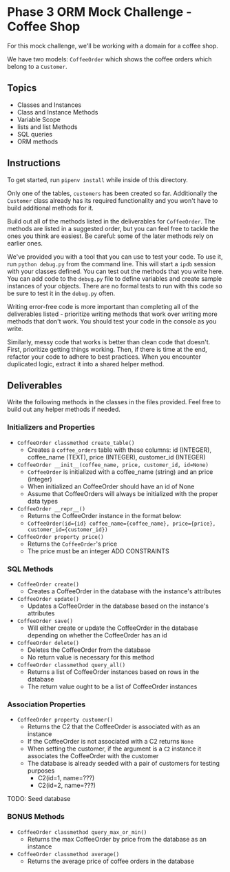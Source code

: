 # Phase 3 ORM Mock Challenge - Coffee Shop

For this mock challenge, we'll be working with a domain for a coffee shop.

We have two models: `CoffeeOrder` which shows the coffee orders which belong to a `Customer`.

## Topics

- Classes and Instances
- Class and Instance Methods
- Variable Scope
- lists and list Methods
- SQL queries
- ORM methods

## Instructions

To get started, run `pipenv install` while inside of this directory.

Only one of the tables, `customers` has been created so far. Additionally the `Customer`
class already has its required functionality and you won't have to build
additional methods for it.

Build out all of the methods listed in the deliverables for `CoffeeOrder`. The methods are listed in a suggested order, but you can feel free to tackle the ones you think
are easiest. Be careful: some of the later methods rely on earlier ones.

We've provided you with a tool that you can use to test your code. To use it,
run `python debug.py` from the command line. This will start a `ipdb` session
with your classes defined. You can test out the methods that you write here. You
can add code to the `debug.py` file to define variables and create sample
instances of your objects. There are no formal tests to run with this code so be
sure to test it in the `debug.py` often.

Writing error-free code is more important than completing all of the
deliverables listed - prioritize writing methods that work over writing more
methods that don't work. You should test your code in the console as you write.

Similarly, messy code that works is better than clean code that doesn't. First,
prioritize getting things working. Then, if there is time at the end, refactor
your code to adhere to best practices. When you encounter duplicated logic,
extract it into a shared helper method.

## Deliverables

Write the following methods in the classes in the files provided. Feel free to
build out any helper methods if needed.

### Initializers and Properties

- `CoffeeOrder classmethod create_table()`
  - Creates a `coffee_orders` table with these columns: id (INTEGER), coffee_name (TEXT),
  price (INTEGER), customer_id (INTEGER)
- `CoffeeOrder __init__(coffee_name, price, customer_id, id=None)`
  - `CoffeeOrder` is initialized with a coffee_name (string) and an price (integer)
  - When initialized an CoffeeOrder should have an id of None
  - Assume that CoffeeOrders will always be initialized with the proper data types
- `CoffeeOrder __repr__()`
  - Returns the CoffeeOrder instance in the format below:
  - `CoffeeOrder(id={id} coffee_name={coffee_name}, price={price}, customer_id={customer_id})`
- `CoffeeOrder property price()`
  - Returns the `CoffeeOrder`'s price
  - The price must be an integer ADD CONSTRAINTS

### SQL Methods

- `CoffeeOrder create()`
  - Creates a CoffeeOrder in the database with the instance's attributes
- `CoffeeOrder update()`
  - Updates a CoffeeOrder in the database based on the instance's attributes
- `CoffeeOrder save()`
  - Will either create or update the CoffeeOrder in the database depending on whether the CoffeeOrder has an id
- `CoffeeOrder delete()`
  - Deletes the CoffeeOrder from the database
  - No return value is necessary for this method
- `CoffeeOrder classmethod query_all()`
  - Returns a list of CoffeeOrder instances based on rows in the database
  - The return value ought to be a list of CoffeeOrder instances

### Association Properties

- `CoffeeOrder property customer()`
  - Returns the C2 that the CoffeeOrder is associated with as an instance
  - If the CoffeeOrder is not associated with a C2 returns `None`
  - When setting the customer, if the argument is a `C2` instance it associates the
  CoffeeOrder with the customer
  - The database is already seeded with a pair of customers for testing purposes
    - C2(id=1, name=???)
    - C2(id=2, name=???)

TODO: Seed database

### BONUS Methods

- `CoffeeOrder classmethod query_max_or_min()`
  - Returns the max CoffeeOrder by price from the database as an instance
- `CoffeeOrder classmethod average()`
  - Returns the average price of coffee orders in the database
